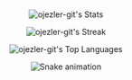 <div align="center">

### 
![ojezler-git's Stats](https://github-readme-stats.vercel.app/api?username=ojezler-git&theme=dark&show_icons=true&hide_border=true&count_private=true)

![ojezler-git's Streak](https://github-readme-streak-stats.herokuapp.com/?user=ojezler-git&theme=dark&hide_border=true)

![ojezler-git's Top Languages](https://ojezler-git.github.io/fake-profile-stats/)

<img src="https://profile-readme-generator.com/assets/snake.svg" alt="Snake animation" />

</div>
